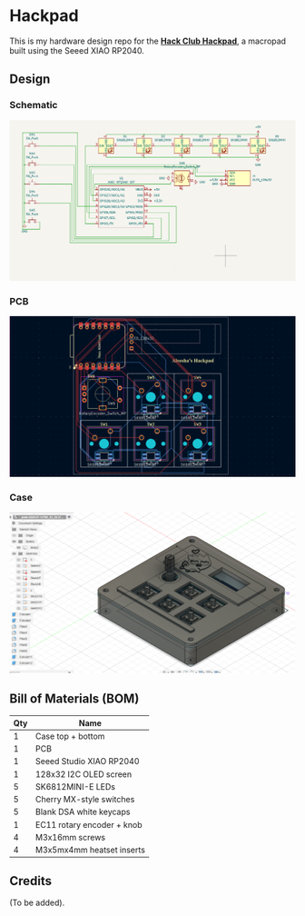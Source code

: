 # Hackpad

This is my hardware design repo for the **[Hack Club Hackpad](https://hackpad.hackclub.com/)**, a macropad built using the Seeed XIAO RP2040.

## Design

### Schematic
![Schematic](Assets/schematic.png)

### PCB
![pcb](Assets/pcb.png)

### Case
![case](Assets/case.png)

## Bill of Materials (BOM)

| Qty | Name                       |
| --- | -------------------------- |
| 1   | Case top + bottom          |
| 1   | PCB                        |
| 1   | Seeed Studio XIAO RP2040   |
| 1   | 128x32 I2C OLED screen     |
| 5   | SK6812MINI-E LEDs          |
| 5   | Cherry MX-style switches   |
| 5   | Blank DSA white keycaps    |
| 1   | EC11 rotary encoder + knob |
| 4   | M3x16mm screws             |
| 4   | M3x5mx4mm heatset inserts  |

## Credits

(To be added).
